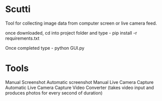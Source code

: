 # Scutti
Tool for collecting image data from computer screen or live camera feed.

once downloaded, cd into project folder and type - pip install -r requirements.txt

Once completed type - python GUI.py 

# Tools

Manual Screenshot
Automatic screenshot
Manual Live Camera Capture
Automatic Live Camera Capture
Video Converter (takes video input and produces photos for every second of duration)
